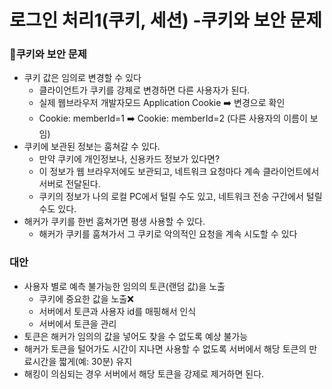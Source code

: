 
# 로그인 처리1(쿠키, 세션) -쿠키와 보안 문제

### 🍪쿠키와 보안 문제

- 쿠키 값은 임의로 변경할 수 있다
  - 클라이언트가 쿠키를 강제로 변경하면 다른 사용자가 된다.
  - 실제 웹브라우저 개발자모드 Application Cookie ➡️ 변경으로 확인
  - Cookie: memberId=1 ➡️ Cookie: memberId=2 (다른 사용자의 이름이 보임)
- 쿠키에 보관된 정보는 훔쳐갈 수 있다.
  - 만약 쿠키에 개인정보나, 신용카드 정보가 있다면?
  - 이 정보가 웹 브라우저에도 보관되고, 네트워크 요청마다 계속 클라이언트에서 서버로 전달된다.
  - 쿠키의 정보가 나의 로컬 PC에서 털릴 수도 있고, 네트워크 전송 구간에서 털릴 수도 있다.
- 해커가 쿠키를 한번 훔쳐가면 평생 사용할 수 있다.
  - 해커가 쿠키를 훔쳐가서 그 쿠키로 악의적인 요청을 계속 시도할 수 있다

### 대안 
- 사용자 별로 예측 불가능한 임의의 토큰(랜덤 값)을 노출
  - 쿠키에 중요한 값을 노출❌
  - 서버에서 토큰과 사용자 id를 매핑해서 인식
  - 서버에서 토큰을 관리
- 토큰은 해커가 임의의 값을 넣어도 찾을 수 없도록 예상 불가능
- 해커가 토큰을 털어가도 시간이 지나면 사용할 수 없도록 서버에서 해당 토큰의 만료시간을 짧게(예: 30분) 유지
- 해킹이 의심되는 경우 서버에서 해당 토큰을 강제로 제거하면 된다.


